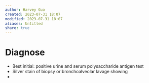 ```yaml
---
author: Harvey Guo
created: 2023-07-31 18:07
modified: 2023-07-31 18:07
aliases: Untitled
share: true
---
```


# Diagnose
- Best initial: positive urine and serum polysaccharide antigen test
- Silver stain of biopsy or bronchoalveolar lavage showing
- 
